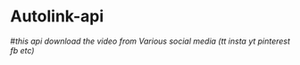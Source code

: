 # Autolink-api
#*this api download the video from Various social media (tt insta yt pinterest fb etc)*
